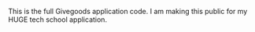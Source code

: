 This is the full Givegoods application code. I am making this public for my HUGE tech school application.